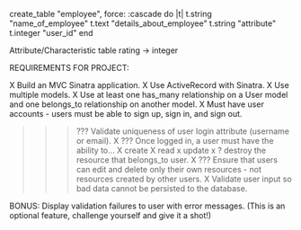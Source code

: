 create_table "employee", force: :cascade do |t|
    t.string  "name_of_employee"
    t.text    "details_about_employee"
    t.string "attribute"
    t.integer "user_id"
  end

  Attribute/Characteristic table
  rating -> integer

REQUIREMENTS FOR  PROJECT:

X Build an MVC Sinatra application.
X Use ActiveRecord with Sinatra.
X Use multiple models.
X Use at least one has_many relationship on a User model and one belongs_to relationship on another model.
X Must have user accounts - users must be able to sign up, sign in, and sign out.
>>> ??? Validate uniqueness of user login attribute (username or email).
X ??? Once logged in, a user must have the ability to...
X create
X read
x update
x ? destroy 
the resource that belongs_to user.
X ??? Ensure that users can edit and delete only their own resources - not resources created by other users.
X Validate user input so bad data cannot be persisted to the database.

BONUS: Display validation failures to user with error messages. (This is an optional feature, challenge yourself and give it a shot!)